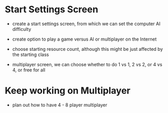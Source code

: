 # Start Settings Screen

* create a start settings screen, from which we can set the computer AI difficulty

* create option to play a game versus AI or multiplayer on the Internet

* choose starting resource count, although this might be just affected by the starting class

* multiplayer screen, we can choose whether to do 1 vs 1, 2 vs 2, or 4 vs 4, or free for all


# Keep working on Multiplayer

* plan out how to have 4 - 8 player multiplayer
